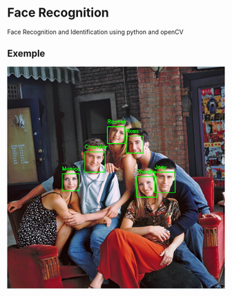 # Face Recognition 
Face Recognition and Identification using python and openCV

## Exemple
![expl](https://github.com/amine-akrout/face_recognition/blob/master/output/image.PNG)
